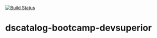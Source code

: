 [![Build Status](https://travis-ci.org/clovispicoli/dscatalog-bootcamp-devsuperior.svg?branch=main)](https://travis-ci.org/clovispicoli/dscatalog-bootcamp-devsuperior)

# dscatalog-bootcamp-devsuperior

